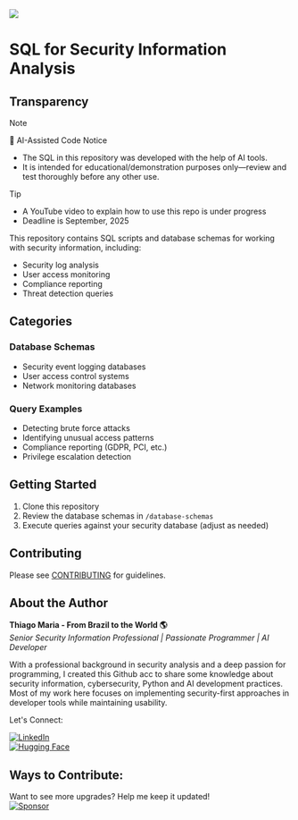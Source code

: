 <img src="https://img.shields.io/badge/AI_generated%20SQL-For%20educational%20use%20only-blue.svg"/>       

# SQL for Security Information Analysis

## Transparency

>[!NOTE]   
> 📌 AI-Assisted Code Notice  
> - The SQL in this repository was developed with the help of AI tools.  
> - It is intended for educational/demonstration purposes only—review and test thoroughly before any other use.

>[!TIP]
> - A YouTube video to explain how to use this repo is under progress
> - Deadline is September, 2025

This repository contains SQL scripts and database schemas for working with security information, including:

- Security log analysis
- User access monitoring
- Compliance reporting
- Threat detection queries

## Categories

### Database Schemas
- Security event logging databases
- User access control systems
- Network monitoring databases

### Query Examples
- Detecting brute force attacks
- Identifying unusual access patterns
- Compliance reporting (GDPR, PCI, etc.)
- Privilege escalation detection

## Getting Started

1. Clone this repository
2. Review the database schemas in `/database-schemas`
3. Execute queries against your security database (adjust as needed)

## Contributing

Please see [CONTRIBUTING](docs/CONTRIBUTING.md) for guidelines.


## About the Author   

**Thiago Maria - From Brazil to the World 🌎**  
*Senior Security Information Professional | Passionate Programmer | AI Developer*

With a professional background in security analysis and a deep passion for programming, I created this Github acc to share some knowledge about security information, cybersecurity, Python and AI development practices. Most of my work here focuses on implementing security-first approaches in developer tools while maintaining usability.

Let's Connect:

[![LinkedIn](https://img.shields.io/badge/LinkedIn-Connect-blue)](https://www.linkedin.com/in/thiago-cequeira-99202239/)  
[![Hugging Face](https://img.shields.io/badge/🤗Hugging_Face-AI_projects-yellow)](https://huggingface.co/ThiSecur)

 
## Ways to Contribute:   
 Want to see more upgrades? Help me keep it updated!    
 [![Sponsor](https://img.shields.io/badge/Sponsor-%E2%9D%A4-red)](https://github.com/sponsors/ThiagoMaria-SecurityIT) 
